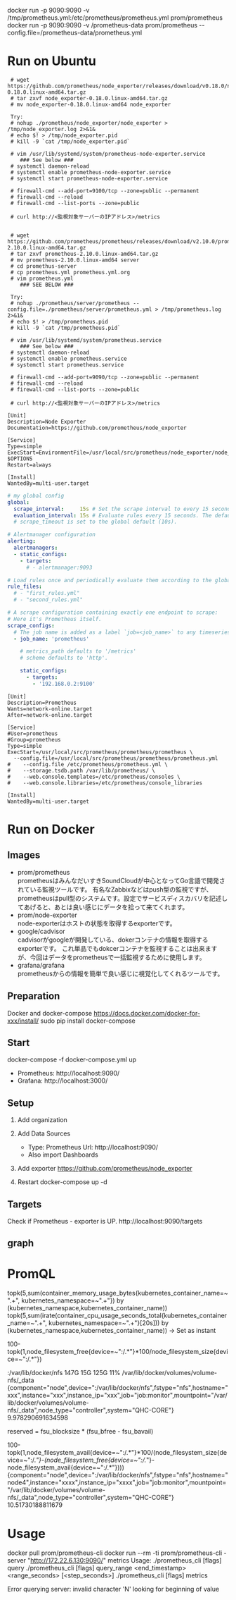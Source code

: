 
docker run -p 9090:9090 -v /tmp/prometheus.yml:/etc/prometheus/prometheus.yml prom/prometheus
docker run -p 9090:9090 -v /prometheus-data prom/prometheus --config.file=/prometheus-data/prometheus.yml

# Run on Ubuntu

```
 # wget https://github.com/prometheus/node_exporter/releases/download/v0.18.0/node_exporter-0.18.0.linux-amd64.tar.gz
 # tar zxvf node_exporter-0.18.0.linux-amd64.tar.gz
 # mv node_exporter-0.18.0.linux-amd64 node_exporter

 Try:
 # nohup ./prometheus/node_exporter/node_exporter > /tmp/node_exporter.log 2>&1&
 # echo $! > /tmp/node_exporter.pid
 # kill -9 `cat /tmp/node_exporter.pid`

 # vim /usr/lib/systemd/system/prometheus-node-exporter.service
	### See below ###
 # systemctl daemon-reload
 # systemctl enable prometheus-node-exporter.service
 # systemctl start prometheus-node-exporter.service

 # firewall-cmd --add-port=9100/tcp --zone=public --permanent
 # firewall-cmd --reload
 # firewall-cmd --list-ports --zone=public

 # curl http://<監視対象サーバーのIPアドレス>/metrics


 # wget https://github.com/prometheus/prometheus/releases/download/v2.10.0/prometheus-2.10.0.linux-amd64.tar.gz
 # tar zxvf prometheus-2.10.0.linux-amd64.tar.gz
 # mv prometheus-2.10.0.linux-amd64 server
 # cd promethus-server
 # cp prometheus.yml prometheus.yml.org
 # vim prometheus.yml
	### SEE BELOW ###

 Try:
 # nohup ./prometheus/server/prometheus --config.file=./prometheus/server/prometheus.yml > /tmp/prometheus.log 2>&1&
 # echo $! > /tmp/prometheus.pid
 # kill -9 `cat /tmp/prometheus.pid`

 # vim /usr/lib/systemd/system/prometheus.service
	### See below ###
 # systemctl daemon-reload
 # systemctl enable prometheus.service
 # systemctl start prometheus.service

 # firewall-cmd --add-port=9090/tcp --zone=public --permanent
 # firewall-cmd --reload
 # firewall-cmd --list-ports --zone=public

 # curl http://<監視対象サーバーのIPアドレス>/metrics
```



```/usr/lib/systemd/system/prometheus-node-exporter.service
[Unit]
Description=Node Exporter
Documentation=https://github.com/prometheus/node_exporter

[Service]
Type=simple
ExecStart=EnvironmentFile=/usr/local/src/prometheus/node_exporter/node_exporter $OPTIONS
Restart=always

[Install]
WantedBy=multi-user.target
```

```/usr/local/src/prometheus/prometheus/prometheus.yml
# my global config
global:
  scrape_interval:     15s # Set the scrape interval to every 15 seconds. Default is every 1 minute.
  evaluation_interval: 15s # Evaluate rules every 15 seconds. The default is every 1 minute.
  # scrape_timeout is set to the global default (10s).

# Alertmanager configuration
alerting:
  alertmanagers:
  - static_configs:
    - targets:
      # - alertmanager:9093

# Load rules once and periodically evaluate them according to the global 'evaluation_interval'.
rule_files:
  # - "first_rules.yml"
  # - "second_rules.yml"

# A scrape configuration containing exactly one endpoint to scrape:
# Here it's Prometheus itself.
scrape_configs:
  # The job name is added as a label `job=<job_name>` to any timeseries scraped from this config.
  - job_name: 'prometheus'

    # metrics_path defaults to '/metrics'
    # scheme defaults to 'http'.

    static_configs:
      - targets:
        - '192.168.0.2:9100'
```

```/usr/lib/systemd/system/prometheus.service
[Unit]
Description=Prometheus
Wants=network-online.target
After=network-online.target
 
[Service]
#User=prometheus
#Group=prometheus
Type=simple
ExecStart=/usr/local/src/prometheus/prometheus/prometheus \
  --config.file=/usr/local/src/prometheus/prometheus/prometheus.yml
#    --config.file /etc/prometheus/prometheus.yml \
#    --storage.tsdb.path /var/lib/prometheus/ \
#    --web.console.templates=/etc/prometheus/consoles \
#    --web.console.libraries=/etc/prometheus/console_libraries
 
[Install]
WantedBy=multi-user.target
```


# Run on Docker

## Images
- prom/prometheus   
  prometheusはみんなだいすきSoundCloudが中心となってGo言語で開発されている監視ツールです。
  有名なZabbixなどはpush型の監視ですが、prometheusはpull型のシステムです。設定でサービスディスカバリを記述してあげると、あとは良い感じにデータを拾って来てくれます。
- prom/node-exporter   
  node-exporterはホストの状態を取得するexporterです。
- google/cadvisor   
  cadvisorがgoogleが開発している、dokerコンテナの情報を取得するexporterです。
  これ単品でもdokcerコンテナを監視することは出来ますが、今回はデータをprometheusで一括監視するために使用します。
- grafana/grafana   
  prometheusからの情報を簡単で良い感じに視覚化してくれるツールです。

## Preparation
Docker and docker-compose
	https://docs.docker.com/docker-for-xxx/install/
	sudo pip install docker-compose
## Start
docker-compose -f docker-compose.yml up

- Prometheus: http://localhost:9090/
- Grafana: http://localhost:3000/

## Setup
1. Add organization
2. Add Data Sources
	- Type: Prometheus	Url: http://localhost:9090/
	- Also import Dashboards
3. Add exporter
https://github.com/prometheus/node_exporter

4. Restart
docker-compose up -d

## Targets
Check if Prometheus - exporter  is UP.
http://localhost:9090/targets

## graph

# PromQL
topk(5,sum(container_memory_usage_bytes{kubernetes_container_name=~".+", kubernetes_namespace=~".+"}) by (kubernetes_namespace,kubernetes_container_name))
topk(5,sum(irate(container_cpu_usage_seconds_total{kubernetes_container_name=~".+", kubernetes_namespace=~".+"}[20s])) by (kubernetes_namespace,kubernetes_container_name))
-> Set as instant

100-topk(1,node_filesystem_free{device=~":/.*"}*100/node_filesystem_size{device=~":/.*"})

:/var/lib/docker/nfs           147G   15G  125G  11% /var/lib/docker/volumes/volume-nfs/_data
{component="node",device=":/var/lib/docker/nfs",fstype="nfs",hostname="xxx",instance="xxx",instance_ip="xxx",job="job:monitor",mountpoint="/var/lib/docker/volumes/volume-nfs/_data",node_type="controller",system="QHC-CORE"}	9.978290691634598

reserved  = fsu_blocksize * (fsu_bfree - fsu_bavail)

100-topk(1,node_filesystem_avail{device=~":/.*"}*100/(node_filesystem_size{device=~":/.*"}-(node_filesystem_free{device=~":/.*"}-node_filesystem_avail{device=~":/.*"})))
{component="node",device=":/var/lib/docker/nfs",fstype="nfs",hostname="node4",instance="xxxx",instance_ip="xxxx",job="job:monitor",mountpoint="/var/lib/docker/volumes/volume-nfs/_data",node_type="controller",system="QHC-CORE"}	10.51730188811679



# Usage

docker pull prom/prometheus-cli
docker run --rm -ti prom/prometheus-cli -server "http://172.22.6.130:9090/" metrics
Usage:
  ./prometheus_cli [flags] query <expression>
  ./prometheus_cli [flags] query_range <expression> <end_timestamp> <range_seconds> [<step_seconds>]
  ./prometheus_cli [flags] metrics

Error querying server: invalid character 'N' looking for beginning of value
